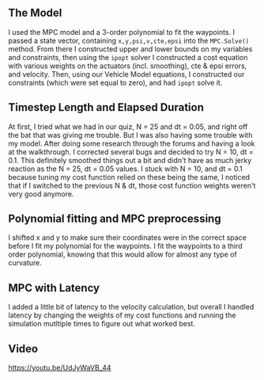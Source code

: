 ## The Model
I used the MPC model and a 3-order polynomial to fit the waypoints. I passed a state vector, containing `x,y,psi,v,cte,epsi` into the `MPC.Solve()` method. From there I constructed upper and lower bounds on my variables and constraints, then using the `ipopt` solver I constructed a cost equation with various weights on the actuators (incl. smoothing), cte & epsi errors, and velocity. Then, using our Vehicle Model equations, I constructed our constraints (which were set equal to zero), and had `ipopt` solve it.

## Timestep Length and Elapsed Duration
At first, I tried what we had in our quiz, N = 25 and dt = 0.05, and right off the bat that was giving me trouble. But I was also having some trouble with my model. After doing some research through the forums and having a look at the walkthrough. I corrected several bugs and decided to try N = 10, dt = 0.1. This definitely smoothed things out a bit and didn't have as much jerky reaction as the N = 25, dt = 0.05 values. I stuck with N = 10, and dt = 0.1 because tuning my cost function relied on these being the same, I noticed that if I switched to the previous N & dt, those cost function weights weren't very good anymore.

## Polynomial fitting and MPC preprocessing
I shifted x and y to make sure their coordinates were in the correct space before I fit my polynomial for the waypoints. I fit the waypoints to a third order polynomial, knowing that this would allow for almost any type of curvature. 

## MPC with Latency
I added a little bit of latency to the velocity calculation, but overall I handled latency by changing the weights of my cost functions and running the simulation mutltiple times to figure out what worked best.

## Video
https://youtu.be/UdJyWaVB_44
